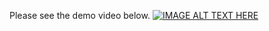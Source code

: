 Please see the demo video below.
[![IMAGE ALT TEXT HERE](https://img.youtube.com/vi/gR7cnqNuVgU/0.jpg)](https://www.youtube.com/watch?v=gR7cnqNuVgU)
